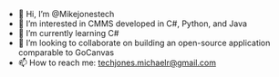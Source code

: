 - 👋 Hi, I’m @Mikejonestech
- 👀 I’m interested in CMMS developed in C#, Python, and Java
- 🌱 I’m currently learning C#
- 💞️ I’m looking to collaborate on building an open-source application comparable to GoCanvas
- 📫 How to reach me: techjones.michaelr@gmail.com

<!---
Mikejonestech/Mikejonestech is a ✨ special ✨ repository because its `README.md` (this file) appears on your GitHub profile.
You can click the Preview link to take a look at your changes.
--->
